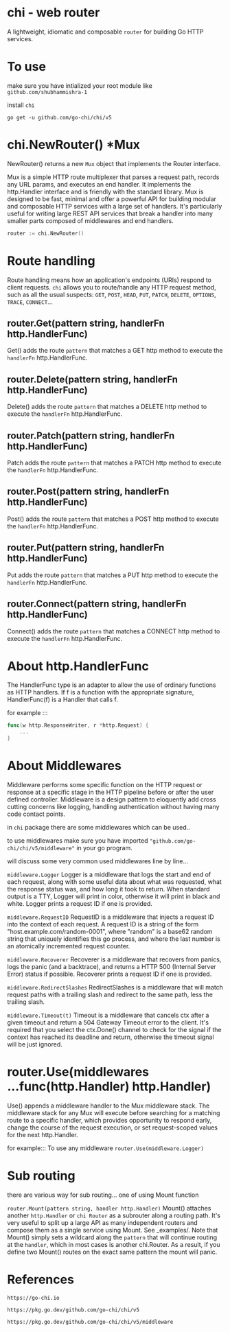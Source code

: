 # chi - web router
A lightweight, idiomatic and composable ```router``` for building Go HTTP services.

# To use

make sure you have intialized your root module like ```github.com/shubhammishra-1```

install ```chi``` 

```go get -u github.com/go-chi/chi/v5```


# chi.NewRouter() *Mux

NewRouter() returns a new ```Mux``` object that implements the Router interface. 

Mux is a simple HTTP route multiplexer that parses a request path, records any URL params, and executes an end handler. It implements the http.Handler interface and is friendly with the standard library.
Mux is designed to be fast, minimal and offer a powerful API for building modular and composable HTTP services with a large set of handlers. It's particularly useful for writing large REST API services that break a handler into many smaller parts composed of middlewares and end handlers.

```go 
router := chi.NewRouter()
```

# Route handling 
Route handling means how an application's endpoints (URIs) respond to client requests.
`chi` allows you to route/handle any HTTP request method, such as all the usual suspects: `GET`, `POST`, `HEAD`, `PUT`, `PATCH`, `DELETE`, `OPTIONS`, `TRACE`, `CONNECT`...

## router.Get(pattern string, handlerFn http.HandlerFunc)

Get() adds the route `pattern` that matches a GET http method to execute the `handlerFn` http.HandlerFunc.

## router.Delete(pattern string, handlerFn http.HandlerFunc)

Delete() adds the route `pattern` that matches a DELETE http method to execute the `handlerFn` http.HandlerFunc. 

## router.Patch(pattern string, handlerFn http.HandlerFunc)

Patch adds the route `pattern` that matches a PATCH http method to execute the `handlerFn` http.HandlerFunc. 

## router.Post(pattern string, handlerFn http.HandlerFunc)

Post() adds the route `pattern` that matches a POST http method to execute the `handlerFn` http.HandlerFunc. 

## router.Put(pattern string, handlerFn http.HandlerFunc)

Put adds the route `pattern` that matches a PUT http method to execute the `handlerFn` http.HandlerFunc.

## router.Connect(pattern string, handlerFn http.HandlerFunc)

Connect() adds the route `pattern` that matches a CONNECT http method to execute the `handlerFn` http.HandlerFunc. 

# About http.HandlerFunc
The HandlerFunc type is an adapter to allow the use of ordinary functions as HTTP handlers. If f is a function with the appropriate signature, HandlerFunc(f) is a Handler that calls f.

for example :::
```go 
func(w http.ResponseWriter, r *http.Request) {
	...
}
```

# About Middlewares
Middleware performs some specific function on the HTTP request or response at a specific stage in the HTTP pipeline before or after the user defined controller. Middleware is a design pattern to eloquently add cross cutting concerns like logging, handling authentication without having many code contact points.

in ```chi``` package there are some middlewares which can be used..

to use middlewares make sure you have imported ```"github.com/go-chi/chi/v5/middleware"``` in your go program.

will discuss some very common used middlewares line by line...

```middleware.Logger``` 
Logger is a middleware that logs the start and end of each request, along with some useful data about what was requested, what the response status was, and how long it took to return. When standard output is a TTY, Logger will print in color, otherwise it will print in black and white. Logger prints a request ID if one is provided.

```middleware.RequestID```
RequestID is a middleware that injects a request ID into the context of each request. A request ID is a string of the form "host.example.com/random-0001", where "random" is a base62 random string that uniquely identifies this go process, and where the last number is an atomically incremented request counter.

```middleware.Recoverer```
Recoverer is a middleware that recovers from panics, logs the panic (and a backtrace), and returns a HTTP 500 (Internal Server Error) status if possible. Recoverer prints a request ID if one is provided.

```middleware.RedirectSlashes```
RedirectSlashes is a middleware that will match request paths with a trailing slash and redirect to the same path, less the trailing slash. 

```middleware.Timeout(t)```
Timeout is a middleware that cancels ctx after a given timeout and return a 504 Gateway Timeout error to the client.
It's required that you select the ctx.Done() channel to check for the signal if the context has reached its deadline and return, otherwise the timeout signal will be just ignored.

# router.Use(middlewares ...func(http.Handler) http.Handler)

Use() appends a middleware handler to the Mux middleware stack.
The middleware stack for any Mux will execute before searching for a matching route to a specific handler, which provides opportunity to respond early, change the course of the request execution, or set request-scoped values for the next http.Handler.

for example::: To use any middleware  ```router.Use(middleware.Logger)```


# Sub routing 
there are various way for sub routing... one of using Mount function

````router.Mount(pattern string, handler http.Handler)```` 
Mount() attaches another ```http.Handler``` or ```chi Router``` as a subrouter along a routing path. It's very useful to split up a large API as many independent routers and compose them as a single service using Mount. See _examples/.
Note that Mount() simply sets a wildcard along the `pattern` that will continue routing at the `handler`, which in most cases is another chi.Router. As a result, if you define two Mount() routes on the exact same pattern the mount will panic.

# References

```https://go-chi.io```

```https://pkg.go.dev/github.com/go-chi/chi/v5```

```https://pkg.go.dev/github.com/go-chi/chi/v5/middleware```
